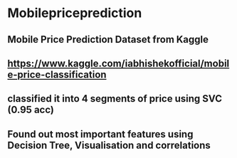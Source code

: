 # Mobilepriceprediction
## Mobile Price Prediction Dataset from Kaggle
## https://www.kaggle.com/iabhishekofficial/mobile-price-classification
## classified it into 4 segments of price using SVC (0.95 acc) 
## Found out most important features using Decision Tree, Visualisation and correlations
